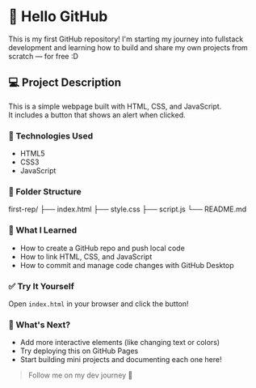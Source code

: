 # 🎉 Hello GitHub

This is my first GitHub repository! I'm starting my journey into fullstack development and learning how to build and share my own projects from scratch — for free :D

## 💻 Project Description

This is a simple webpage built with HTML, CSS, and JavaScript.  
It includes a button that shows an alert when clicked.

### 🔧 Technologies Used

- HTML5
- CSS3
- JavaScript

### 📂 Folder Structure
first-rep/ ├── index.html ├── style.css ├── script.js └── README.md


### 🧠 What I Learned

- How to create a GitHub repo and push local code
- How to link HTML, CSS, and JavaScript
- How to commit and manage code changes with GitHub Desktop


### ✅ Try It Yourself

Open `index.html` in your browser and click the button!


### 📌 What's Next?

- Add more interactive elements (like changing text or colors)
- Try deploying this on GitHub Pages
- Start building mini projects and documenting each one here!


> Follow me on my dev journey 💫




